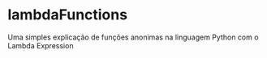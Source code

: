 # lambdaFunctions
Uma simples explicação de funções anonimas na linguagem Python com o Lambda Expression
